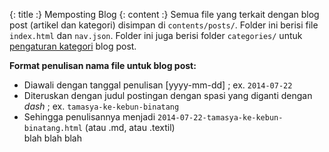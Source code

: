 {: title :} Memposting Blog
{: content :}
Semua file yang terkait dengan blog post (artikel dan kategori) disimpan di `contents/posts/`. Folder ini berisi file `index.html` dan `nav.json`. Folder ini juga berisi folder `categories/` untuk [pengaturan kategori](http://localhost/pusakacms/panduan-pengguna/mengatur-kategori) blog post.

**Format penulisan nama file untuk blog post:** 	
- Diawali dengan tanggal penulisan [yyyy-mm-dd] ; ex. `2014-07-22` 	
- Diteruskan dengan judul postingan dengan spasi yang diganti dengan _dash_ ; ex. `tamasya-ke-kebun-binatang` 	
- Sehingga penulisannya menjadi `2014-07-22-tamasya-ke-kebun-binatang.html` (atau .md, atau .textil) 	
blah blah blah

